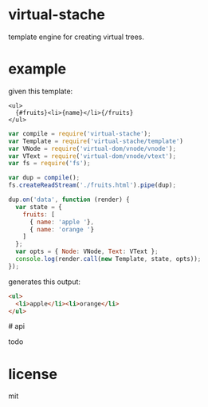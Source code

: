 # virtual-stache

template engine for creating virtual trees.

# example

given this template:

```
<ul>
  {#fruits}<li>{name}</li>{/fruits}
</ul>
```

```js
var compile = require('virtual-stache');
var Template = require('virtual-stache/template')
var VNode = require('virtual-dom/vnode/vnode');
var VText = require('virtual-dom/vnode/vtext');
var fs = require('fs');

var dup = compile();
fs.createReadStream('./fruits.html').pipe(dup);

dup.on('data', function (render) {
  var state = {
    fruits: [
      { name: 'apple '},
      { name: 'orange '}
    ]
  };
  var opts = { Node: VNode, Text: VText };
  console.log(render.call(new Template, state, opts));
});
```

generates this output:

```html
<ul>
  <li>apple</li><li>orange</li>
</ul>
```

# api

todo

# license

mit